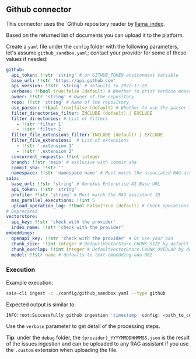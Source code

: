 ## Github connector

This connector uses the `Github repository reader by [llama_index](https://github.com/run-llama/llama_index/tree/main/llama-index-integrations/readers/llama-index-readers-github).

Based on the returned list of documents you can upload it to the platform.

Create a `yaml` file under the `config` folder with the following parameters, let's assume `github_sandbox.yaml`; contact your provider for some of these values if needed:

```yaml
github:
  api_token: !!str 'string' # or GITHUB_TOKEN environment variable
  base_url: !!str 'https://api.github.com'
  api_version: !!str 'string' # defaults to 2022-11-28
  verbose: !!bool true|false (default) # Whether to print verbose messages
  owner: !!str 'string' # Owner of the repository
  repo: !!str 'string' # Name of the repository
  use_parser: !!bool true|false (default) # Whether to use the parser to extract text from files
  filter_directories_filter: INCLUDE (default) | EXCLUDE
  filter_directories: # List of filters
    - !!str 'filter 1'
    - !!str 'filter 2'
  filter_file_extensions_filter: INCLUDE (default) | EXCLUDE
  filter_file_extensions:  # List of extensions
    - !!str '.extension 1'
    - !!str '.extension 2'
  concurrent_requests: !!int integer
  branch: !!str 'main' # exclusive with commit_sha
  commit_sha: !!str ''
  namespace: !!str 'namespace name' # Must match the associated RAG assistant, check the index section
saia:
  base_url: !!str 'string' # GeneXus Enterprise AI Base URL
  api_token: !!str 'string'
  profile: !!str 'string' # Must match the RAG assistant ID
  max_parallel_executions: !!int 5
  upload_operation_log: !!bool False|True (default) # Check operations LOG for detail if enabled
# Deprecated
vectorstore:
  api_key: !!str 'check with the provider'
  index_name: !!str 'check with the provider'
embeddings:
  openapi_key: !!str 'check with the provider' # Or use your own
  chunk_size: !!int integer # DefaultVectorStore.CHUNK_SIZE by default
  chunk_overlap: !!int integer # DefaultVectorStore.CHUNK_OVERLAP by default
  model: !!str name # defaults to text-embedding-ada-002
```

### Execution

Example execution:

```bash
saia-cli ingest -c ./config/github_sandbox.yaml --type github
```

Expected output is similar to:

```bash
INFO:root:Successfully github ingestion 'timestamp' config: <path_to_config.yaml>
```

Use the `verbose` parameter to get detail of the processing steps.

__Tip__: under the `debug` folder, the `{provider}_YYYYMMDDHHMMSS.json` is the result of the issues ingestion and can be uploaded to any RAG assistant if you use the `.custom` extension when uploading the file.

